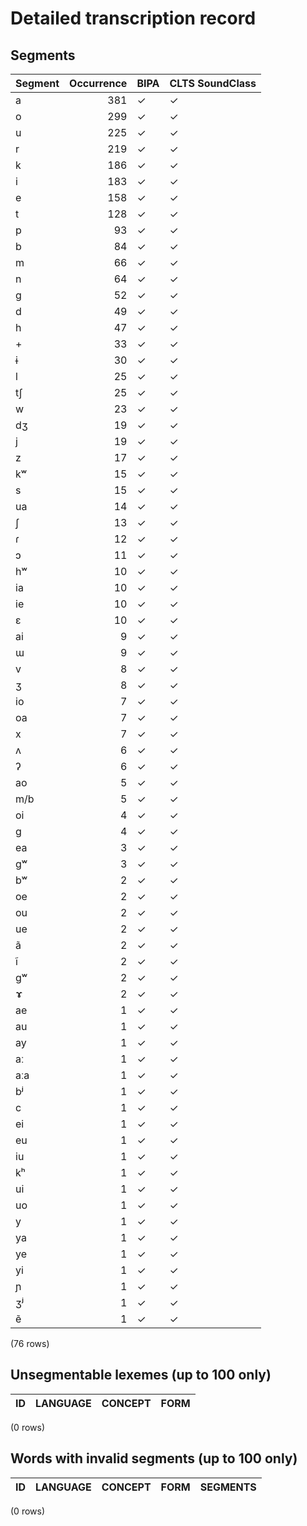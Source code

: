 
# Detailed transcription record

## Segments

| Segment | Occurrence | BIPA | CLTS SoundClass |
|:----------|-------------:|:-------|:------------------|
| a | 381 | ✓ | ✓ |
| o | 299 | ✓ | ✓ |
| u | 225 | ✓ | ✓ |
| r | 219 | ✓ | ✓ |
| k | 186 | ✓ | ✓ |
| i | 183 | ✓ | ✓ |
| e | 158 | ✓ | ✓ |
| t | 128 | ✓ | ✓ |
| p | 93 | ✓ | ✓ |
| b | 84 | ✓ | ✓ |
| m | 66 | ✓ | ✓ |
| n | 64 | ✓ | ✓ |
| g | 52 | ✓ | ✓ |
| d | 49 | ✓ | ✓ |
| h | 47 | ✓ | ✓ |
| + | 33 | ✓ | ✓ |
| ɨ | 30 | ✓ | ✓ |
| l | 25 | ✓ | ✓ |
| tʃ | 25 | ✓ | ✓ |
| w | 23 | ✓ | ✓ |
| dʒ | 19 | ✓ | ✓ |
| j | 19 | ✓ | ✓ |
| z | 17 | ✓ | ✓ |
| kʷ | 15 | ✓ | ✓ |
| s | 15 | ✓ | ✓ |
| ua | 14 | ✓ | ✓ |
| ʃ | 13 | ✓ | ✓ |
| ɾ | 12 | ✓ | ✓ |
| ɔ | 11 | ✓ | ✓ |
| hʷ | 10 | ✓ | ✓ |
| ia | 10 | ✓ | ✓ |
| ie | 10 | ✓ | ✓ |
| ɛ | 10 | ✓ | ✓ |
| ai | 9 | ✓ | ✓ |
| ɯ | 9 | ✓ | ✓ |
| v | 8 | ✓ | ✓ |
| ʒ | 8 | ✓ | ✓ |
| io | 7 | ✓ | ✓ |
| oa | 7 | ✓ | ✓ |
| x | 7 | ✓ | ✓ |
| ʌ | 6 | ✓ | ✓ |
| ʔ | 6 | ✓ | ✓ |
| ao | 5 | ✓ | ✓ |
| m/b | 5 | ✓ | ✓ |
| oi | 4 | ✓ | ✓ |
| ɡ | 4 | ✓ | ✓ |
| ea | 3 | ✓ | ✓ |
| gʷ | 3 | ✓ | ✓ |
| bʷ | 2 | ✓ | ✓ |
| oe | 2 | ✓ | ✓ |
| ou | 2 | ✓ | ✓ |
| ue | 2 | ✓ | ✓ |
| ã | 2 | ✓ | ✓ |
| ĩ | 2 | ✓ | ✓ |
| ɡʷ | 2 | ✓ | ✓ |
| ɤ | 2 | ✓ | ✓ |
| ae | 1 | ✓ | ✓ |
| au | 1 | ✓ | ✓ |
| ay | 1 | ✓ | ✓ |
| aː | 1 | ✓ | ✓ |
| aːa | 1 | ✓ | ✓ |
| bʲ | 1 | ✓ | ✓ |
| c | 1 | ✓ | ✓ |
| ei | 1 | ✓ | ✓ |
| eu | 1 | ✓ | ✓ |
| iu | 1 | ✓ | ✓ |
| kʰ | 1 | ✓ | ✓ |
| ui | 1 | ✓ | ✓ |
| uo | 1 | ✓ | ✓ |
| y | 1 | ✓ | ✓ |
| ya | 1 | ✓ | ✓ |
| ye | 1 | ✓ | ✓ |
| yi | 1 | ✓ | ✓ |
| ɲ | 1 | ✓ | ✓ |
| ʒʲ | 1 | ✓ | ✓ |
| ẽ | 1 | ✓ | ✓ |

(76 rows)



## Unsegmentable lexemes (up to 100 only)

| ID | LANGUAGE | CONCEPT | FORM |
|------|------------|-----------|--------|

(0 rows)



## Words with invalid segments (up to 100 only)

| ID | LANGUAGE | CONCEPT | FORM | SEGMENTS |
|------|------------|-----------|--------|------------|

(0 rows)


